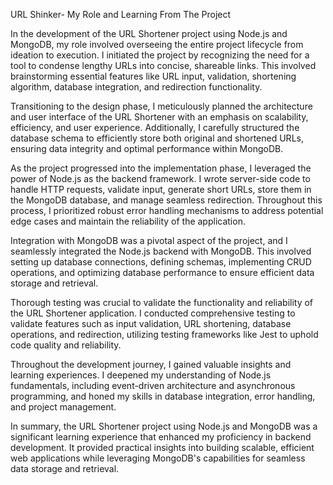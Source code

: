 URL Shinker- My Role and Learning From The Project



In the development of the URL Shortener project using Node.js and MongoDB, my role involved overseeing the entire project lifecycle from ideation to execution. I initiated the project by recognizing the need for a tool to condense lengthy URLs into concise, shareable links. This involved brainstorming essential features like URL input, validation, shortening algorithm, database integration, and redirection functionality.

Transitioning to the design phase, I meticulously planned the architecture and user interface of the URL Shortener with an emphasis on scalability, efficiency, and user experience. Additionally, I carefully structured the database schema to efficiently store both original and shortened URLs, ensuring data integrity and optimal performance within MongoDB.

As the project progressed into the implementation phase, I leveraged the power of Node.js as the backend framework. I wrote server-side code to handle HTTP requests, validate input, generate short URLs, store them in the MongoDB database, and manage seamless redirection. Throughout this process, I prioritized robust error handling mechanisms to address potential edge cases and maintain the reliability of the application.

Integration with MongoDB was a pivotal aspect of the project, and I seamlessly integrated the Node.js backend with MongoDB. This involved setting up database connections, defining schemas, implementing CRUD operations, and optimizing database performance to ensure efficient data storage and retrieval.

Thorough testing was crucial to validate the functionality and reliability of the URL Shortener application. I conducted comprehensive testing to validate features such as input validation, URL shortening, database operations, and redirection, utilizing testing frameworks like Jest to uphold code quality and reliability.

Throughout the development journey, I gained valuable insights and learning experiences. I deepened my understanding of Node.js fundamentals, including event-driven architecture and asynchronous programming, and honed my skills in database integration, error handling, and project management.

In summary, the URL Shortener project using Node.js and MongoDB was a significant learning experience that enhanced my proficiency in backend development. It provided practical insights into building scalable, efficient web applications while leveraging MongoDB's capabilities for seamless data storage and retrieval.
